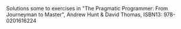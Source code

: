 Solutions some to exercises in "The Pragmatic Programmer: From Journeyman to
Master", Andrew Hunt & David Thomas, ISBN13: 978-0201616224
